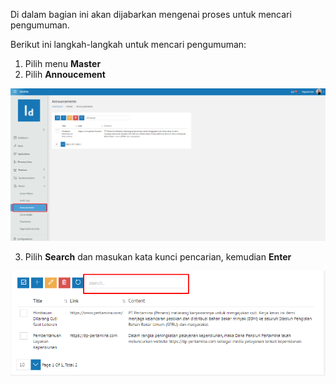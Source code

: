 Di dalam bagian ini akan dijabarkan mengenai proses untuk mencari pengumuman.

Berikut ini langkah-langkah untuk mencari pengumuman:

1. Pilih menu **Master**
2. Pilih **Annoucement**

![Gambar](_static/Gambar7.3.1.4_1.png/?sanitize=true)

3. Pilih **Search** dan masukan kata kunci pencarian, kemudian **Enter**

![Gambar](_static/Gambar7.3.1.4_2.png/?sanitize=true)